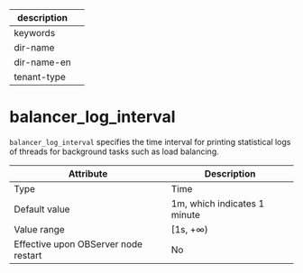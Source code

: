 |description||
|---|---|
|keywords||
|dir-name||
|dir-name-en||
|tenant-type||

# balancer_log_interval


`balancer_log_interval` specifies the time interval for printing statistical logs of threads for background tasks such as load balancing.


| **Attribute** | **Description** |
|------------------|------------|
| Type | Time |
| Default value | 1m, which indicates 1 minute |
| Value range | \[1s, +∞) |
| Effective upon OBServer node restart | No |



